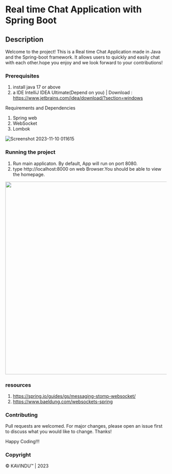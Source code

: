 # Real time Chat Application with Spring Boot

## Description
Welcome to the project! This is a Real time Chat Application made in Java and the Spring-boot framework. 
It allows users to quickly and easily chat with each other.hope you enjoy and we look forward to your contributions!

### Prerequisites
1. install java 17 or above
2. a IDE IntelliJ IDEA Ultimate(Depend on you) | Download : https://www.jetbrains.com/idea/download/?section=windows


Requirements and Dependencies

1. Spring web 
2. WebSocket
3. Lombok

![Screenshot 2023-11-10 011615](https://github.com/Kavindulakmal/WebSocket-Spring-Boot/assets/80127637/5aee2b9e-f289-4728-9e29-8b2824a2fdac)


### Running the project

1. Run main applicaton. By default, App will run on port 8080.
2. type http://localhost:8000 on web Browser.You should be able to view the homepage.

<img src="https://user-images.githubusercontent.com/80127637/211138775-61dcfae0-4763-4d44-bdfd-2faa8022ae8d.png" width="600">

### resources

1. https://spring.io/guides/gs/messaging-stomp-websocket/ 
2. https://www.baeldung.com/websockets-spring

### Contributing
Pull requests are welcomed. For major changes, please open an issue first to discuss what you would like to change. Thanks!

Happy Coding!!!

### Copyright
© KAVINDU™ | 2023

